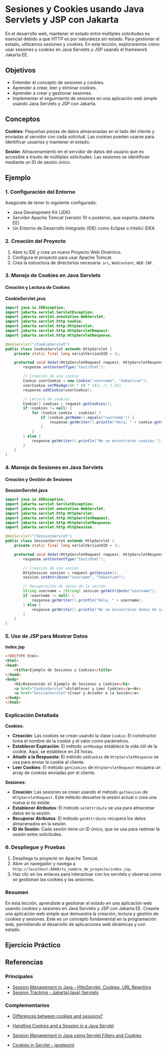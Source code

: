 # Sesiones y Cookies usando Java Servlets y JSP con Jakarta

En el desarrollo web, mantener el estado entre múltiples solicitudes es esencial debido a que HTTP es por naturaleza sin estado. Para gestionar el estado, utilizamos sesiones y cookies. En esta lección, exploraremos cómo usar sesiones y cookies en Java Servlets y JSP usando el framework Jakarta EE.

## Objetivos

- Entender el concepto de sesiones y cookies.
- Aprender a crear, leer y eliminar cookies.
- Aprender a crear y gestionar sesiones.
- Implementar el seguimiento de sesiones en una aplicación web simple usando Java Servlets y JSP con Jakarta.

## Conceptos

**Cookies**: Pequeñas piezas de datos almacenadas en el lado del cliente y enviadas al servidor con cada solicitud. Las cookies pueden usarse para identificar usuarios y mantener el estado.

**Sesión**: Almacenamiento en el servidor de datos del usuario que es accesible a través de múltiples solicitudes. Las sesiones se identifican mediante un ID de sesión único.

## Ejemplo

### 1. Configuración del Entorno

Asegúrate de tener lo siguiente configurado:

- Java Development Kit (JDK)
- Servidor Apache Tomcat (versión 10 o posterior, que soporta Jakarta EE)
- Un Entorno de Desarrollo Integrado (IDE) como Eclipse o IntelliJ IDEA

### 2. Creación del Proyecto

1. Abre tu IDE y crea un nuevo Proyecto Web Dinámico.
2. Configura el proyecto para usar Apache Tomcat.
3. Crea la estructura de directorios necesaria: `src`, `WebContent`, `WEB-INF`.

### 3. Manejo de Cookies en Java Servlets

#### Creación y Lectura de Cookies

**CookieServlet.java**
```java
import java.io.IOException;
import jakarta.servlet.ServletException;
import jakarta.servlet.annotation.WebServlet;
import jakarta.servlet.http.Cookie;
import jakarta.servlet.http.HttpServlet;
import jakarta.servlet.http.HttpServletRequest;
import jakarta.servlet.http.HttpServletResponse;

@WebServlet("/CookieServlet")
public class CookieServlet extends HttpServlet {
    private static final long serialVersionUID = 1L;

    protected void doGet(HttpServletRequest request, HttpServletResponse response) throws ServletException, IOException {
        response.setContentType("text/html");

        // Creación de una cookie
        Cookie userCookie = new Cookie("username", "Sebastian");
        userCookie.setMaxAge(60 * 60 * 24); // 1 día
        response.addCookie(userCookie);

        // Lectura de cookies
        Cookie[] cookies = request.getCookies();
        if (cookies != null) {
            for (Cookie cookie : cookies) {
                if (cookie.getName().equals("username")) {
                    response.getWriter().println("Hola, " + cookie.getValue());
                }
            }
        } else {
            response.getWriter().println("No se encontraron cookies.");
        }
    }
}
```

### 4. Manejo de Sesiones en Java Servlets

#### Creación y Gestión de Sesiones

**SessionServlet.java**
```java
import java.io.IOException;
import jakarta.servlet.ServletException;
import jakarta.servlet.annotation.WebServlet;
import jakarta.servlet.http.HttpServlet;
import jakarta.servlet.http.HttpServletRequest;
import jakarta.servlet.http.HttpServletResponse;
import jakarta.servlet.http.HttpSession;

@WebServlet("/SessionServlet")
public class SessionServlet extends HttpServlet {
    private static final long serialVersionUID = 1L;

    protected void doGet(HttpServletRequest request, HttpServletResponse response) throws ServletException, IOException {
        response.setContentType("text/html");

        // Creación de una sesión
        HttpSession session = request.getSession();
        session.setAttribute("username", "Sebastian");

        // Recuperación de datos de la sesión
        String username = (String) session.getAttribute("username");
        if (username != null) {
            response.getWriter().println("Hola, " + username);
        } else {
            response.getWriter().println("No se encontraron datos de sesión.");
        }
    }
}
```

### 5. Uso de JSP para Mostrar Datos

**index.jsp**
```html
<!DOCTYPE html>
<html>
<head>
    <title>Ejemplo de Sesiones y Cookies</title>
</head>
<body>
    <h1>Bienvenido al Ejemplo de Sesiones y Cookies</h1>
    <a href="CookieServlet">Establecer y Leer Cookies</a><br>
    <a href="SessionServlet">Crear y Acceder a la Sesión</a>
</body>
</html>
```

### Explicación Detallada

**Cookies**:

- **Creación**: Las cookies se crean usando la clase `Cookie`. El constructor toma el nombre de la cookie y el valor como parámetros.
- **Establecer Expiración**: El método `setMaxAge` establece la vida útil de la cookie. Aquí, se establece en 24 horas.
- **Añadir a la Respuesta**: El método `addCookie` de `HttpServletResponse` se usa para enviar la cookie al cliente.
- **Leer Cookies**: El método `getCookies` de `HttpServletRequest` recupera un array de cookies enviadas por el cliente.

**Sesiones**:

- **Creación**: Las sesiones se crean usando el método `getSession` de `HttpServletRequest`. Este método devuelve la sesión actual o crea una nueva si no existe.
- **Establecer Atributos**: El método `setAttribute` se usa para almacenar datos en la sesión.
- **Recuperar Atributos**: El método `getAttribute` recupera los datos almacenados en la sesión.
- **ID de Sesión**: Cada sesión tiene un ID único, que se usa para rastrear la sesión entre solicitudes.

### 6. Despliegue y Pruebas

1. Despliega tu proyecto en Apache Tomcat.
2. Abre un navegador y navega a `http://localhost:8080/tu_nombre_de_proyecto/index.jsp`.
3. Haz clic en los enlaces para interactuar con los servlets y observa cómo se gestionan las cookies y las sesiones.

### Resumen

En esta lección, aprendiste a gestionar el estado en una aplicación web usando cookies y sesiones en Java Servlets y JSP con Jakarta EE. Creaste una aplicación web simple que demuestra la creación, lectura y gestión de cookies y sesiones. Este es un concepto fundamental en la programación web, permitiendo el desarrollo de aplicaciones web dinámicas y con estado.

## Ejercicio Práctico


## Referencias

### Principales

- [Session Management in Java - HttpServlet, Cookies, URL Rewriting](https://www.digitalocean.com/community/tutorials/java-session-management-servlet-httpsession-url-rewriting)
- [Session Tracking - Jakarta(Java) Servlets](https://www3.ntu.edu.sg/home/ehchua/programming/java/JavaServlets.html#SessionTracking)


### Complementarios

- [Differences between cookies and sessions?](https://stackoverflow.com/questions/359434/differences-between-cookies-and-sessions)
- [Handling Cookies and a Session in a Java Servlet](https://www.baeldung.com/java-servlet-cookies-session)
- [Session Management in Java using Servlet Filters and Cookies](https://medium.com/@kasunpdh/session-management-in-java-using-servlet-filters-and-cookies-7c536b40448f)

- [Cookies in Servlet - javatpoint](https://www.javatpoint.com/cookies-in-servlet)